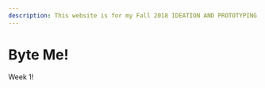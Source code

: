 ```yaml
---
description: This website is for my Fall 2018 IDEATION AND PROTOTYPING!
---
```


# Byte Me!

Week 1!

